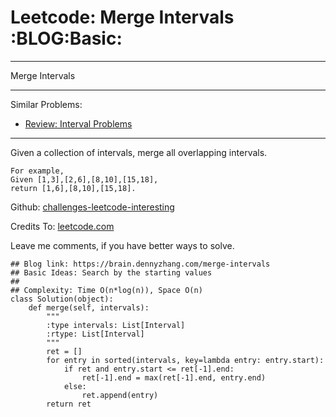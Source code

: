 # Leetcode: Merge Intervals     :BLOG:Basic:


---

Merge Intervals  

---

Similar Problems:  
-   [Review: Interval Problems](https://brain.dennyzhang.com/review-interval)

---

Given a collection of intervals, merge all overlapping intervals.  

    For example,
    Given [1,3],[2,6],[8,10],[15,18],
    return [1,6],[8,10],[15,18].

Github: [challenges-leetcode-interesting](https://github.com/DennyZhang/challenges-leetcode-interesting/tree/master/merge-intervals)  

Credits To: [leetcode.com](https://leetcode.com/problems/merge-intervals/description/)  

Leave me comments, if you have better ways to solve.  

    ## Blog link: https://brain.dennyzhang.com/merge-intervals
    ## Basic Ideas: Search by the starting values
    ##
    ## Complexity: Time O(n*log(n)), Space O(n)
    class Solution(object):
        def merge(self, intervals):
            """
            :type intervals: List[Interval]
            :rtype: List[Interval]
            """
            ret = []
            for entry in sorted(intervals, key=lambda entry: entry.start):
                if ret and entry.start <= ret[-1].end:
                    ret[-1].end = max(ret[-1].end, entry.end)
                else:
                    ret.append(entry)
            return ret